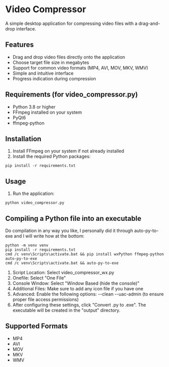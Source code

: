 # Video Compressor

A simple desktop application for compressing video files with a drag-and-drop interface.

## Features
- Drag and drop video files directly onto the application
- Choose target file size in megabytes
- Support for common video formats (MP4, AVI, MOV, MKV, WMV)
- Simple and intuitive interface
- Progress indication during compression

## Requirements (for video_compressor.py)
- Python 3.8 or higher
- FFmpeg installed on your system
- PyQt6
- ffmpeg-python

## Installation

1. Install FFmpeg on your system if not already installed
2. Install the required Python packages:
```
pip install -r requirements.txt
```

## Usage

1. Run the application:
```
python video_compressor.py
```


## Compiling a Python file into an executable

Do compilation in any way you like, I personally did it through auto-py-to-exe and I will write how at the bottom:

```
python -m venv venv
pip install -r requirements.txt
cmd /c venv\Scripts\activate.bat && pip install wxPython ffmpeg-python auto-py-to-exe
cmd /c venv\Scripts\activate.bat && auto-py-to-exe
```
1. Script Location: Select video_compressor_wx.py
2. Onefile: Select "One File"
3. Console Window: Select "Window Based (hide the console)"
4. Additional Files: Make sure to add any icon file if you have one
5. Advanced:
Enable the following options:
--clean
--uac-admin (to ensure proper file access permissions)
6. After configuring these settings, click "Convert .py to .exe". The executable will be created in the "output" directory.


## Supported Formats
- MP4
- AVI
- MOV
- MKV
- WMV

